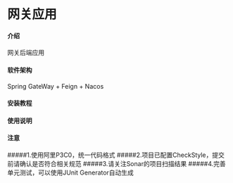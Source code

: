 # 网关应用

#### 介绍
网关后端应用

#### 软件架构
Spring GateWay + Feign + Nacos


#### 安装教程


#### 使用说明


#### 注意
#####1.使用阿里P3C0，统一代码格式
#####2.项目已配置CheckStyle，提交前请确认是否符合相关规范
#####3.请关注Sonar的项目扫描结果
#####4.完善单元测试，可以使用JUnit Generator自动生成


